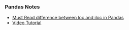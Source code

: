 ### Pandas Notes
- [Must Read difference between loc and iloc in Pandas](https://www.analyticsvidhya.com/blog/2020/02/loc-iloc-pandas/)
- [Video Tutorial](https://www.youtube.com/playlist?list=PL-osiE80TeTt2d9bfVyTiXJA-UTHn6WwU)